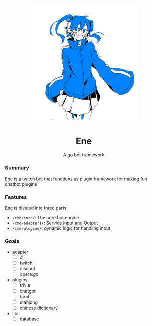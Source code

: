 <p align="center">
  <img src="./static/ene/ene.png" width="350"/>
</p>
<h1 align="center">Ene</h1>
<p align="center">A go bot framework</p>

### Summary
Ene is a twitch bot that functions as plugin framework for making fun chatbot plugins

### Features
Ene is divided into three parts:
* `/cmd/core/`: The core bot engine
* `/cmd/adapters/`: Service Input and Output
* `/cmd/plugins/`: dynamic logic for handling input

### Goals
* adapter
  - [ ] cli
  - [ ] twitch
  - [ ] discord
  - [ ] opera.gx
* plugins
  - [ ] trivia
  - [ ] chatgpt
  - [ ] tarot
  - [ ] mahjong
  - [ ] chinese dictionary
* lib 
  - [ ] database